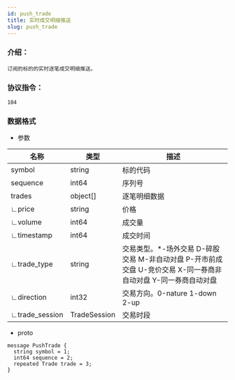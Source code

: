 ```yaml
---
id: push_trade
title: 实时成交明细推送
slug: push_trade
---
```


### 介绍：
    订阅的标的的实时逐笔成交明细推送。
### 协议指令：
    104
### 数据格式
* 参数

| 名称 | 类型   | 描述  | 
|-------|-------|-----|
|symbol|string| 标的代码 |
|sequence|int64| 序列号 |
|trades|object[]| 逐笔明细数据 |
|∟price|string| 价格 |
|∟volume|int64| 成交量 |
|∟timestamp|int64| 成交时间 |
|∟trade_type|string| 交易类型。*-场外交易 D-碎股交易 M-非自动对盘 P-开市前成交盘 U-竞价交易 X-同一券商非自动对盘 Y-同一券商自动对盘 |
|∟direction|int32| 交易方向。0-nature 1-down 2-up|
|∟trade_session|TradeSession| 交易时段 |

* proto
```
message PushTrade {
  string symbol = 1;
  int64 sequence = 2;
  repeated Trade trade = 3;
}
```